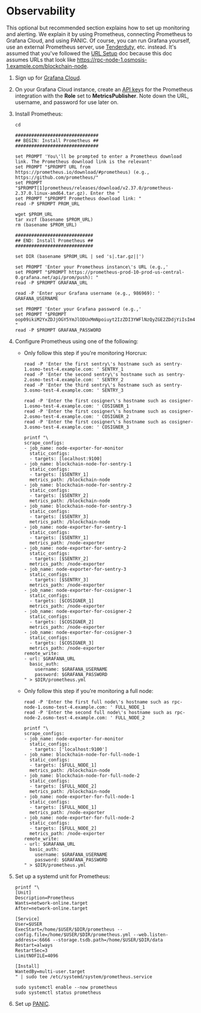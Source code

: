# Observability

This optional but recommended section explains how to set up monitoring and alerting. We explain it by using Prometheus, connecting Prometheus to Grafana Cloud, and using PANIC. Of course, you can run Grafana yourself, use an external Prometheus server, use [Tenderduty](https://github.com/blockpane/tenderduty), etc. instead. It's assumed that you've followed the [URL Setup](url-setup.md) doc because this doc assumes URLs that look like https://rpc-node-1.osmosis-1.example.com/blockchain-node.

1. Sign up for [Grafana Cloud](https://grafana.com/auth/sign-up/create-user).
2. On your Grafana Cloud instance, create an [API key](https://grafana.com/docs/grafana-cloud/reference/create-api-key/)s for the Prometheus integration with the **Role** set to **MetricsPublisher**. Note down the URL, username, and password for use later on.
3. Install Prometheus:

    ```shell
    cd
   
    ###############################
    ## BEGIN: Install Prometheus ##
    ###############################
   
    set PROMPT 'You\'ll be prompted to enter a Prometheus download link. The Prometheus download link is the relevant'
    set PROMPT "$PROMPT URL from https://prometheus.io/download/#prometheus) (e.g., https://github.com/prometheus/"
    set PROMPT "$PROMPT[1]prometheus/releases/download/v2.37.0/prometheus-2.37.0.linux-amd64.tar.gz). Enter the "
    set PROMPT "$PROMPT Prometheus download link: "
    read -P $PROMPT PROM_URL
   
    wget $PROM_URL
    tar xvzf (basename $PROM_URL)
    rm (basename $PROM_URL)

    #############################
    ## END: Install Prometheus ##
    #############################
   
    set DIR (basename $PROM_URL | sed 's|.tar.gz||')
   
    set PROMPT 'Enter your Prometheus instance\'s URL (e.g.,'
    set PROMPT "$PROMPT https://prometheus-prod-10-prod-us-central-0.grafana.net/api/prom/push): "
    read -P $PROMPT GRAFANA_URL
   
    read -P 'Enter your Grafana username (e.g., 986969): ' GRAFANA_USERNAME
   
    set PROMPT 'Enter your Grafana password (e.g.,'
    set PROMPT "$PROMPT oop09ikiM2YxZDJjOGY5YmJlODUxMmNpoiuyt2IzZDI3YWFlNzQyZGE2ZDdjYiIsIm4iOiJzZWktdGVzdG5ldC12Ykj3): "
    read -P $PROMPT GRAFANA_PASSWORD
    ```
4. Configure Prometheus using one of the following:
    - Only follow this step if you're monitoring Horcrux:

        ```shell
        read -P 'Enter the first sentry\'s hostname such as sentry-1.osmo-test-4.example.com: ' SENTRY_1
        read -P 'Enter the second sentry\'s hostname such as sentry-2.osmo-test-4.example.com: ' SENTRY_2
        read -P 'Enter the third sentry\'s hostname such as sentry-3.osmo-test-4.example.com: ' SENTRY_3
      
        read -P 'Enter the first cosigner\'s hostname such as cosigner-1.osmo-test-4.example.com: ' COSIGNER_1
        read -P 'Enter the first cosigner\'s hostname such as cosigner-2.osmo-test-4.example.com: ' COSIGNER_2
        read -P 'Enter the first cosigner\'s hostname such as cosigner-3.osmo-test-4.example.com: ' COSIGNER_3

        printf "\
        scrape_configs:
        - job_name: node-exporter-for-monitor
          static_configs:
          - targets: [localhost:9100]
        - job_name: blockchain-node-for-sentry-1
          static_configs:
          - targets: [$SENTRY_1]
          metrics_path: /blockchain-node
        - job_name: blockchain-node-for-sentry-2
          static_configs:
          - targets: [$SENTRY_2]
          metrics_path: /blockchain-node
        - job_name: blockchain-node-for-sentry-3
          static_configs:
          - targets: [$SENTRY_3]
          metrics_path: /blockchain-node
        - job_name: node-exporter-for-sentry-1
          static_configs:
          - targets: [$SENTRY_1]
          metrics_path: /node-exporter
        - job_name: node-exporter-for-sentry-2
          static_configs:
          - targets: [$SENTRY_2]
          metrics_path: /node-exporter
        - job_name: node-exporter-for-sentry-3
          static_configs:
          - targets: [$SENTRY_3]
          metrics_path: /node-exporter
        - job_name: node-exporter-for-cosigner-1
          static_configs:
          - targets: [$COSIGNER_1]
          metrics_path: /node-exporter
        - job_name: node-exporter-for-cosigner-2
          static_configs:
          - targets: [$COSIGNER_2]
          metrics_path: /node-exporter
        - job_name: node-exporter-for-cosigner-3
          static_configs:
          - targets: [$COSIGNER_3]
          metrics_path: /node-exporter
        remote_write:
        - url: $GRAFANA_URL
          basic_auth:
            username: $GRAFANA_USERNAME
            password: $GRAFANA_PASSWORD
        " > $DIR/prometheus.yml
        ```
    - Only follow this step if you're monitoring a full node:

        ```shell
        read -P 'Enter the first full node\'s hostname such as rpc-node-1.osmo-test-4.example.com: ' FULL_NODE_1
        read -P 'Enter the second full node\'s hostname such as rpc-node-2.osmo-test-4.example.com: ' FULL_NODE_2
      
        printf "\
        scrape_configs:
        - job_name: node-exporter-for-monitor
          static_configs:
          - targets: ['localhost:9100']
        - job_name: blockchain-node-for-full-node-1
          static_configs:
          - targets: [$FULL_NODE_1]
          metrics_path: /blockchain-node
        - job_name: blockchain-node-for-full-node-2
          static_configs:
          - targets: [$FULL_NODE_2]
          metrics_path: /blockchain-node
        - job_name: node-exporter-for-full-node-1
          static_configs:
          - targets: [$FULL_NODE_1]
          metrics_path: /node-exporter
        - job_name: node-exporter-for-full-node-2
          static_configs:
          - targets: [$FULL_NODE_2]
          metrics_path: /node-exporter
        remote_write:
        - url: $GRAFANA_URL
          basic_auth:
            username: $GRAFANA_USERNAME
            password: $GRAFANA_PASSWORD
        " > $DIR/prometheus.yml
        ```
5. Set up a systemd unit for Prometheus:

    ```shell
    printf "\
    [Unit]
    Description=Prometheus
    Wants=network-online.target
    After=network-online.target

    [Service]
    User=$USER
    ExecStart=/home/$USER/$DIR/prometheus --config.file=/home/$USER/$DIR/prometheus.yml --web.listen-address=:6666 --storage.tsdb.path=/home/$USER/$DIR/data
    Restart=always
    RestartSec=3
    LimitNOFILE=4096

    [Install]
    WantedBy=multi-user.target
    " | sudo tee /etc/systemd/system/prometheus.service
   
    sudo systemctl enable --now prometheus
    sudo systemctl status prometheus
    ```
6. Set up [PANIC](https://github.com/SimplyVC/panic).
